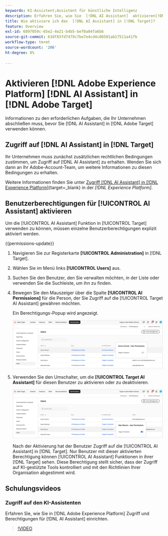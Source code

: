 ```yaml
---
keywords: KI-Assistent;Assistent für künstliche Intelligenz
description: Erfahren Sie, wie Sie  [!DNL AI Assistant]  aktivieren[!DNL  Adobe Target].
title: Wie aktiviere ich das  [!DNL AI Assistant] in [!DNL Target]?
feature: Overview
exl-id: 6897059c-65e2-4e21-b4b5-bef0a04fa6b6
source-git-commit: 63df83fd7479c7be7e4cd4c08501ab17511a41fb
workflow-type: tm+mt
source-wordcount: '206'
ht-degree: 0%

---
```


# Aktivieren [!DNL Adobe Experience Platform] [!DNL AI Assistant] in [!DNL Adobe Target]

Informationen zu den erforderlichen Aufgaben, die Ihr Unternehmen abschließen muss, bevor Sie [!DNL AI Assistant] in [!DNL Adobe Target] verwenden können.

## Zugriff auf [!DNL AI Assistant] in [!DNL Target]

Ihr Unternehmen muss zunächst zusätzlichen rechtlichen Bedingungen zustimmen, um Zugriff auf [!DNL AI Assistant] zu erhalten. Wenden Sie sich dann an Ihr Adobe-Account-Team, um weitere Informationen zu diesen Bedingungen zu erhalten.

Weitere Informationen finden Sie unter [Zugriff [!DNL AI Assistant] in [!DNL Experience Platform]](https://experienceleague.adobe.com/en/docs/experience-platform/ai-assistant/access){target=_blank} in der *[!DNL Experience Platform]*.

## Benutzerberechtigungen für [!UICONTROL AI Assistant] aktivieren

Um die [!UICONTROL AI Assistant] Funktion in [!UICONTROL Target] verwenden zu können, müssen einzelne Benutzerberechtigungen explizit aktiviert werden.

{{permissions-update}}

1. Navigieren Sie zur Registerkarte **[!UICONTROL Administration]** in [!DNL Target].
1. Wählen Sie im Menü links **[!UICONTROL Users]** aus.
1. Suchen Sie den Benutzer, den Sie verwalten möchten, in der Liste oder verwenden Sie die Suchleiste, um ihn zu finden.
1. Bewegen Sie den Mauszeiger über die Spalte **[!UICONTROL AI Permissions]** für die Person, der Sie Zugriff auf die [!UICONTROL Target AI Assistant] gewähren möchten.

   Ein Berechtigungs-Popup wird angezeigt.

   ![Einstellungen des KI-Assistenten](/help/main/c-intro/assets/ai-pop-up2.png)

1. Verwenden Sie den Umschalter, um die **[!UICONTROL Target AI Assistant]** für diesen Benutzer zu aktivieren oder zu deaktivieren.

   ![Popup mit Berechtigungen für KI-Assistenten](/help/main/c-intro/assets/ai-pop-up.png)

   Nach der Aktivierung hat der Benutzer Zugriff auf die [!UICONTROL AI Assistant] in [!DNL Target]. Nur Benutzer mit dieser aktivierten Berechtigung können [!UICONTROL AI Assistant] Funktionen in ihrer [!DNL Target] sehen. Diese Berechtigung stellt sicher, dass der Zugriff auf KI-gestützte Tools kontrolliert und mit den Richtlinien Ihrer Organisation abgestimmt wird.

## Schulungsvideos

### Zugriff auf den KI-Assistenten

Erfahren Sie, wie Sie in [!DNL Adobe Experience Platform] Zugriff und Berechtigungen für [!DNL AI Assistant] einrichten.

>[!VIDEO](https://video.tv.adobe.com/v/3436470/?learn=on&#x26;enablevpops)
